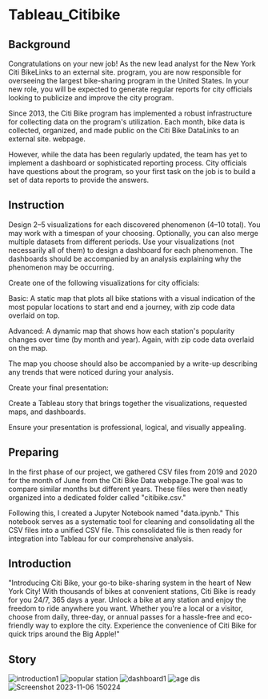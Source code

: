 # Tableau_Citibike
## Background
Congratulations on your new job! As the new lead analyst for the New York Citi BikeLinks to an external site. program, you are now responsible for overseeing the largest bike-sharing program in the United States. In your new role, you will be expected to generate regular reports for city officials looking to publicize and improve the city program.

Since 2013, the Citi Bike program has implemented a robust infrastructure for collecting data on the program's utilization. Each month, bike data is collected, organized, and made public on the Citi Bike DataLinks to an external site. webpage.

However, while the data has been regularly updated, the team has yet to implement a dashboard or sophisticated reporting process. City officials have questions about the program, so your first task on the job is to build a set of data reports to provide the answers.
## Instruction
Design 2–5 visualizations for each discovered phenomenon (4–10 total). You may work with a timespan of your choosing. Optionally, you can also merge multiple datasets from different periods.
Use your visualizations (not necessarily all of them) to design a dashboard for each phenomenon. The dashboards should be accompanied by an analysis explaining why the phenomenon may be occurring.

Create one of the following visualizations for city officials:

Basic: A static map that plots all bike stations with a visual indication of the most popular locations to start and end a journey, with zip code data overlaid on top.

Advanced: A dynamic map that shows how each station's popularity changes over time (by month and year). Again, with zip code data overlaid on the map.

The map you choose should also be accompanied by a write-up describing any trends that were noticed during your analysis.

Create your final presentation:

Create a Tableau story that brings together the visualizations, requested maps, and dashboards.

Ensure your presentation is professional, logical, and visually appealing.
## Preparing
In the first phase of our project, we gathered  CSV files from 2019 and 2020 for the month of June from the Citi Bike Data webpage.The goal was to compare similar months but different years. These files were then neatly organized into a dedicated folder called "citibike.csv."

Following this, I created a Jupyter Notebook named "data.ipynb." This notebook serves as a systematic tool for cleaning and consolidating all the CSV files into a unified CSV file. This consolidated file is then ready for integration into Tableau for our comprehensive analysis.






## Introduction
"Introducing Citi Bike, your go-to bike-sharing system in the heart of New York City! With thousands of bikes at convenient stations, Citi Bike is ready for you 24/7, 365 days a year. Unlock a bike at any station and enjoy the freedom to ride anywhere you want. Whether you're a local or a visitor, choose from daily, three-day, or annual passes for a hassle-free and eco-friendly way to explore the city. Experience the convenience of Citi Bike for quick trips around the Big Apple!"
## Story 
![introduction1](https://github.com/subhab1/Tableau_Citibike/assets/134475270/1b2a5343-0229-4874-8ad6-35f6beb26890)
![popular station](https://github.com/subhab1/Tableau_Citibike/assets/134475270/abbacc6e-c71c-4681-bfae-63dca2baba9d)
![dashboard1](https://github.com/subhab1/Tableau_Citibike/assets/134475270/aef38536-f9ca-495c-b98a-17aa01eba4fc)
![age dis](https://github.com/subhab1/Tableau_Citibike/assets/134475270/a391215f-d46c-45e6-a156-c59dd27f9530)
![Screenshot 2023-11-06 150224](https://github.com/subhab1/Tableau_Citibike/assets/134475270/7f62341e-c215-43cc-be7a-969466b0ab9f)


